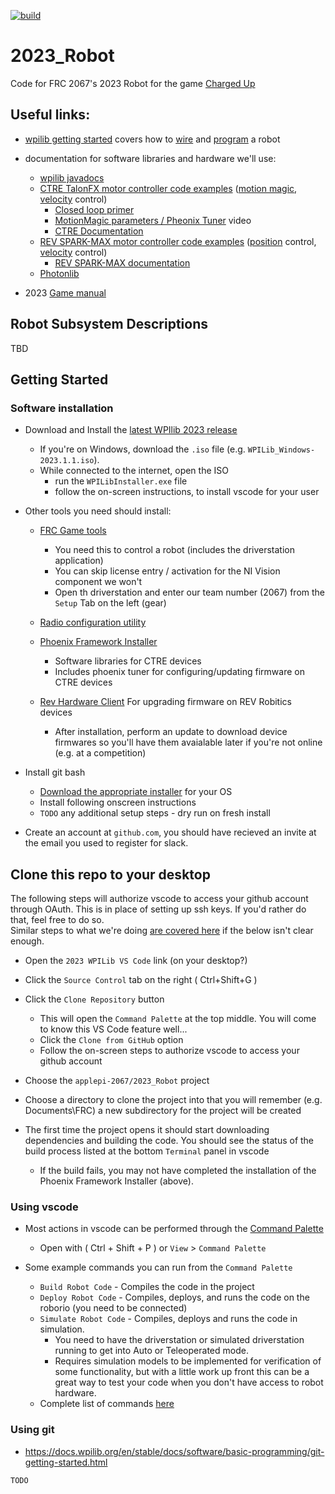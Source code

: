 [![build](https://github.com/applepi-2067/2023_Robot/actions/workflows/build.yml/badge.svg)](https://github.com/applepi-2067/2023_Robot/actions/workflows/build.yml)

# 2023_Robot

Code for FRC 2067's 2023 Robot for the game [Charged Up](https://youtu.be/0zpflsYc4PA)


## Useful links:

  * [wpilib getting started](https://docs.wpilib.org/en/latest/index.html)
    covers how to [wire](https://docs.wpilib.org/en/latest/docs/zero-to-robot/step-1/how-to-wire-a-robot.html) and [program](https://docs.wpilib.org/en/latest/docs/zero-to-robot/step-2/index.html) a robot

  * documentation for software libraries and hardware we'll use:
    * [wpilib javadocs](https://github.wpilib.org/allwpilib/docs/release/java/index.html)
    * [CTRE TalonFX motor controller code examples](https://github.com/CrossTheRoadElec/Phoenix-Examples-Languages/tree/master/Java%20Talon%20FX%20(Falcon%20500)) ([motion magic](https://github.com/CrossTheRoadElec/Phoenix-Examples-Languages/tree/master/Java%20Talon%20FX%20(Falcon%20500)/MotionMagic), [velocity](https://github.com/CrossTheRoadElec/Phoenix-Examples-Languages/tree/master/Java%20Talon%20FX%20(Falcon%20500)/VelocityClosedLoop) control)
      * [Closed loop primer](https://v5.docs.ctr-electronics.com/en/stable/ch16_ClosedLoop.html)
      * [MotionMagic parameters / Pheonix Tuner](https://youtu.be/1b0BAV2jBd8) video
      * [CTRE Documentation](https://v5.docs.ctr-electronics.com/en/stable/ch13_MC.html)
    * [REV SPARK-MAX motor controller code examples](https://github.com/REVrobotics/SPARK-MAX-Examples/tree/master/Java) ([position](https://github.com/REVrobotics/SPARK-MAX-Examples/tree/master/Java/Position%20Closed%20Loop%20Control) control, [velocity](https://github.com/REVrobotics/SPARK-MAX-Examples/tree/master/Java/Velocity%20Closed%20Loop%20Control) control)
      * [REV SPARK-MAX documentation](https://docs.revrobotics.com/sparkmax/)
    * [Photonlib](https://docs.photonvision.org/en/latest/docs/programming/photonlib/adding-vendordep.html)
  * 2023 [Game manual](https://www.firstinspires.org/resource-library/frc/competition-manual-qa-system)

## Robot Subsystem Descriptions

  TBD

## Getting Started

### Software installation

* Download and Install the [latest WPIlib 2023 release](https://github.com/wpilibsuite/allwpilib/releases)
  
  * If you're on Windows, download the `.iso` file (e.g. `WPILib_Windows-2023.1.1.iso`).
  * While connected to the internet, open the ISO
    * run the `WPILibInstaller.exe` file
    * follow the on-screen instructions, to install vscode for your user

* Other tools you need should install:
  * [FRC Game tools](https://www.ni.com/en-us/support/downloads/drivers/download.frc-game-tools.html) 
    * You need this to control a robot (includes the driverstation application)
    * You can skip license entry / activation for the NI Vision component we won't 
    * Open th driverstation and enter our team number (2067) from the `Setup` Tab on the left (gear) 
  * [Radio configuration utility](https://firstfrc.blob.core.windows.net/frc2023/Radio/FRC_Radio_Configuration_23_0_2.zip)
  * [Phoenix Framework Installer](https://store.ctr-electronics.com/software/)
    * Software libraries for CTRE devices
    * Includes phoenix tuner for configuring/updating firmware on CTRE devices 
  * [Rev Hardware Client](https://docs.revrobotics.com/rev-hardware-client/)
    For upgrading firmware on REV Robitics devices

    * After installation, perform an update to download device firmwares so you'll have them avaialable later if you're not online (e.g. at a competition)
 
* Install git bash

  * [Download the appropriate installer](https://git-scm.com/downloads) for your OS
  * Install following onscreen instructions
  * `TODO` any additional setup steps - dry run on fresh install 

* Create an account at `github.com`, you should have recieved an invite at the email you used to register for slack.

## Clone this repo to your desktop
The following steps will authorize vscode to access your github account through OAuth.
This is in place of setting up ssh keys. If you'd rather do that, feel free to do so.     
Similar steps to what we're doing [are covered here](https://adamtheautomator.com/visual-studio-code-github-setup/#Cloning_a_GitHub_Repository) if the below isn't clear enough.

  * Open the `2023 WPILib VS Code` link (on your desktop?)
  * Click the `Source Control` tab on the right ( Ctrl+Shift+G )
  * Click the `Clone Repository` button 
    * This will open the `Command Palette` at the top middle. You will come to know this VS Code feature well...
    * Click the `Clone from GitHub` option
    * Follow the on-screen steps to authorize vscode to access your github account

  * Choose the `applepi-2067/2023_Robot` project

  * Choose a directory to clone the project into that you will remember (e.g. Documents\FRC\)
    a new subdirectory for the project will be created

  * The first time the project opens it should start downloading dependencies and building the code. 
    You should see the status of the build process listed at the bottom `Terminal` panel in vscode
    * If the build fails, you may not have completed the installation of the Phoenix Framework Installer (above).

### Using vscode

* Most actions in vscode can be performed through the [Command Palette](https://docs.wpilib.org/en/stable/docs/software/vscode-overview/vscode-basics.html#command-palette)
  * Open with ( Ctrl + Shift + P ) or `View` > `Command Palette`

* Some example commands you can run from the `Command Palette`
  * `Build Robot Code` - Compiles the code in the project
  * `Deploy Robot Code` - Compiles, deploys, and runs the code on the roborio (you need to be connected)
  * `Simulate Robot Code` - Compiles, deploys and runs the code in simulation.
    * You need to have the driverstation or simulated driverstation running to get into Auto or Teleoperated mode.
    * Requires simulation models to be implemented for verification of some functionality, but with a little work up front
      this can be a great way to test your code when you don't have access to robot hardware.
  * Complete list of commands [here](https://docs.wpilib.org/en/stable/docs/software/vscode-overview/wpilib-commands-vscode.html)


### Using git

  * https://docs.wpilib.org/en/stable/docs/software/basic-programming/git-getting-started.html

  `TODO`
